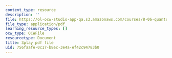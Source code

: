```yaml
---
content_type: resource
description: ''
file: https://ol-ocw-studio-app-qa.s3.amazonaws.com/courses/8-06-quantum-physics-iii-spring-2018/756faafe0c17b8ec3e4aef42c94783b0_vK7T72HPQ10.pdf
file_type: application/pdf
learning_resource_types: []
ocw_type: OCWFile
resourcetype: Document
title: 3play pdf file
uid: 756faafe-0c17-b8ec-3e4a-ef42c94783b0
---
```

